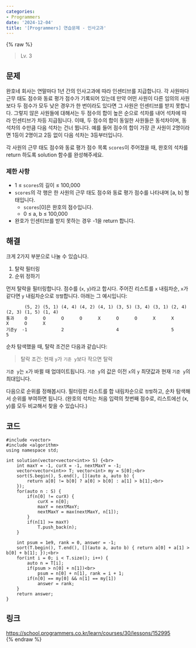 ```yaml
---
categories:
- Programmers
date: '2024-12-04'
title: '[Programmers] 연습문제 - 인사고과'
---
```


{% raw %}
> Lv. 3<br>

## 문제
완호네 회사는 연말마다 1년 간의 인사고과에 따라 인센티브를 지급합니다. 각 사원마다 근무 태도 점수와 동료 평가 점수가 기록되어 있는데 만약 어떤 사원이 다른 임의의 사원보다 두 점수가 모두 낮은 경우가 한 번이라도 있다면 그 사원은 인센티브를 받지 못합니다. 그렇지 않은 사원들에 대해서는 두 점수의 합이 높은 순으로 석차를 내어 석차에 따라 인센티브가 차등 지급됩니다. 이때, 두 점수의 합이 동일한 사원들은 동석차이며, 동석차의 수만큼 다음 석차는 건너 뜁니다. 예를 들어 점수의 합이 가장 큰 사원이 2명이라면 1등이 2명이고 2등 없이 다음 석차는 3등부터입니다.

각 사원의 근무 태도 점수와 동료 평가 점수 목록  `scores`이 주어졌을 때, 완호의 석차를 return 하도록 solution 함수를 완성해주세요.

### 제한 사항
-   1 ≤  `scores`의 길이 ≤ 100,000
-   `scores`의 각 행은 한 사원의 근무 태도 점수와 동료 평가 점수를 나타내며 [a, b] 형태입니다.
    -   `scores`[0]은 완호의 점수입니다.
    -   0 ≤ a, b ≤ 100,000
-   완호가 인센티브를 받지 못하는 경우 -1을 return 합니다.

## 해결
크게 2가지 부분으로 나눌 수 있습니다.
1. 탈락 필터링
2. 순위 정하기

먼저 탈락을 필터링합니다. 점수를 (`x`, `y`)라고 합시다. 주어진 리스트를 `x` 내림차순, `x`가 같다면 `y` 내림차순으로 `정렬`합니다. 아래는 그 예시입니다:
```
       (5, 2) (5, 1) (4, 4) (4, 2) (4, 1) (3, 5) (3, 4) (3, 1) (2, 4) (2, 3) (1, 5) (1, 4)
통과    O      O      O      O      X      O      O      X      X      X      O      X
기준y  -1             2                    4                    5             5
```

순차 탐색했을 때, 탈락 조건은 다음과 같습니다:
> 탈락 조건: 현재 `y`가 `기준 y`보다 작으면 탈락<br>

`기준 y`는 `x`가 바뀔 때 업데이트됩니다. `기준 y`의 값은 이전 `x`의 `y` 최댓값과 현재 `기준 y`의 최대입니다.

다음으로 순위를 정해봅시다. 필터링한 리스트를 합 내림차순으로 `정렬`하고, 순차 탐색해서 순위를 부여하면 됩니다. (완호의 석차는 처음 입력의 첫번째 점수로, 리스트에선 (x, y)를 모두 비교해서 찾을 수 있습니다.)

## 코드
```
#include <vector>
#include <algorithm>
using namespace std;

int solution(vector<vector<int>> S) {<br>
    int maxY = -1, curX = -1, nextMaxY = -1;
    vector<vector<int>> T; vector<int> my = S[0];<br>
    sort(S.begin(), S.end(), [](auto a, auto b) { 
        return a[0] != b[0] ? a[0] > b[0] : a[1] > b[1];<br>
    });
    for(auto n : S) {
        if(n[0] != curX) {
            curX = n[0];
            maxY = nextMaxY;
            nextMaxY = max(nextMaxY, n[1]);
        }
        if(n[1] >= maxY)
            T.push_back(n);
    }
    
    int psum = 1e9, rank = 0, answer = -1;
    sort(T.begin(), T.end(), [](auto a, auto b) { return a[0] + a[1] > b[0] + b[1]; });<br>
    for(int i = 0; i < T.size(); i++) {
        auto n = T[i];
        if(psum > n[0] + n[1])<br>
            psum = n[0] + n[1], rank = i + 1;
        if(n[0] == my[0] && n[1] == my[1])
            answer = rank;
    }
    return answer;
}
```

## 링크
https://school.programmers.co.kr/learn/courses/30/lessons/152995<br>
{% endraw %}